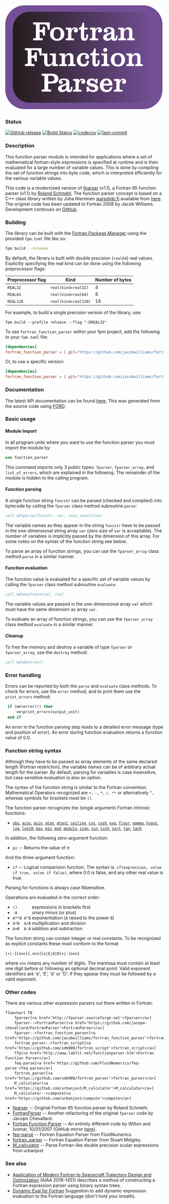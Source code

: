 ![fortran_function_parser](media/logo.png)
============

### Status

[![GitHub release](https://img.shields.io/github/release/jacobwilliams/fortran_function_parser.svg)](https://github.com/jacobwilliams/fortran_function_parser/releases/latest)
[![Build Status](https://github.com/jacobwilliams/fortran_function_parser/actions/workflows/CI.yml/badge.svg)](https://github.com/jacobwilliams/fortran_function_parser/actions)
[![codecov](https://codecov.io/gh/jacobwilliams/fortran_function_parser/branch/master/graph/badge.svg)](https://codecov.io/gh/jacobwilliams/fortran_function_parser)
[![last-commit](https://img.shields.io/github/last-commit/jacobwilliams/fortran_function_parser)](https://github.com/jacobwilliams/fortran_function_parser/commits/master)

### Description

This function parser module is intended for applications where a set of
mathematical fortran-style expressions is specified at runtime and is
then evaluated for a large number of variable values. This is done by
compiling the set of function strings into byte code, which is
interpreted efficiently for the various variable values.

This code is a modernized version of [fparser](http://fparser.sourceforge.net) (v1.1), a Fortran 95 function parser (v1.1) by [Roland Schmehl](roland.schmehl@alumni.uni-karlsruhe.de). The function parser concept is based on a C++ class library written by Juha Nieminen <warp@iki.fi> available from [here](http://warp.povusers.org/FunctionParser/). The original code has been updated to Fortran 2008 by Jacob Williams. Development continues on [GitHub](https://github.com/jacobwilliams/fortran_function_parser).

### Building

The library can be built with the [Fortran Package Manager](https://github.com/fortran-lang/fpm) using the provided `fpm.toml` file like so:

```bash
fpm build --release
```

By default, the library is built with double precision (`real64`) real values. Explicitly specifying the real kind can be done using the following preprocessor flags:

Preprocessor flag | Kind  | Number of bytes
----------------- | ----- | ---------------
`REAL32`  | `real(kind=real32)`  | 4
`REAL64`  | `real(kind=real64)`  | 8
`REAL128` | `real(kind=real128)` | 16

For example, to build a single precision version of the library, use:

```
fpm build --profile release --flag "-DREAL32"
```

To use `fortran_function_parser` within your fpm project, add the following to your `fpm.toml` file:

```toml
[dependencies]
fortran_function_parser = { git="https://github.com/jacobwilliams/fortran_function_parser.git" }
```

Or, to use a specific version:

```toml
[dependencies]
fortran_function_parser = { git="https://github.com/jacobwilliams/fortran_function_parser.git", tag = "1.1.0" }
```

### Documentation

The latest API documentation can be found [here](https://jacobwilliams.github.io/fortran_function_parser/). This was generated from the source code using [FORD](https://github.com/Fortran-FOSS-Programmers/ford).

### Basic usage

#### Module Import

In all program units where you want to use the function parser
you must import the module by:

```fortran
use function_parser
```

This command imports only 3 public types: `fparser`, `fparser_array`, and
`list_of_errors`, which are explained in the following. The remainder of the
module is hidden to the calling program.

#### Function parsing

A single function string `funcstr` can be parsed (checked and compiled) into
bytecode by calling the `fparser` class method subroutine `parse`:

```fortran
call me%parse(funcstr, var, case_sensitive)
```

The variable names as they appear in the string `funcstr` have to be passed
in the one-dimensional string array `var` (zero size of `var` is acceptable).
The number of variables is implicitly passed by the dimension of this array.
For some notes on the syntax of the function string see below.

To parse an array of function strings, you can use the `fparser_array` class
method `parse` in a similar manner.

#### Function evaluation

The function value is evaluated for a specific set of variable values
by calling the `fparser` class method subroutine `evaluate`:

```fortran
call me%evaluate(val, res)
```

The variable values are passed in the one-dimensional array `val` which must
have the same dimension as array `var`.

To evaluate an array of function strings, you can use the `fparser_array` class
method `evaluate` in a similar manner.

#### Cleanup

To free the memory and destroy a variable of type `fparser` or `fparser_array`,
use the `destroy` method:

```fortran
call me%destroy()
```

### Error handling

Errors can be reported by both the `parse` and `evaluate`
class methods. To check for errors, use the `error` method, and to print them use the `print_errors` method:

```fortran
 if (me%error()) then
     me%print_errors(output_unit)
 end if
```

An error in the function parsing step leads to a detailed error message
(type and position of error). An error during function evaluation returns a function value of 0.0.

### Function string syntax

Although they have to be passed as array elements of the same declared
length (Fortran restriction), the variable names can be of arbitrary
actual length for the parser. By default, parsing for variables is case insensitive,
but case sensitive evaluation is also an option.

The syntax of the function string is similar to the Fortran convention.
Mathematical Operators recognized are `+,` `-,` `*,` `/,` `**` or alternatively `^,`
whereas symbols for brackets must be `()`.

The function parser recognizes the (single argument) Fortran intrinsic
functions:
* [`abs`](https://gcc.gnu.org/onlinedocs/gfortran/ABS.html), [`acos`](https://gcc.gnu.org/onlinedocs/gfortran/ACOS.html), [`asin`](https://gcc.gnu.org/onlinedocs/gfortran/ASIN.html), [`atan`](https://gcc.gnu.org/onlinedocs/gfortran/ATAN.html), [`atan2`](https://gcc.gnu.org/onlinedocs/gfortran/ATAN2.html), [`ceiling`](https://gcc.gnu.org/onlinedocs/gfortran/CEILING.html), [`cos`](https://gcc.gnu.org/onlinedocs/gfortran/COS.html), [`cosh`](https://gcc.gnu.org/onlinedocs/gfortran/COSH.html), [`exp`](https://gcc.gnu.org/onlinedocs/gfortran/EXP.html), [`floor`](https://gcc.gnu.org/onlinedocs/gfortran/FLOOR.html), [`gamma`](https://gcc.gnu.org/onlinedocs/gfortran/GAMMA.html), [`hypot`](https://gcc.gnu.org/onlinedocs/gfortran/HYPOT.html), [`log`](https://gcc.gnu.org/onlinedocs/gfortran/LOG.html), [`log10`](https://gcc.gnu.org/onlinedocs/gfortran/LOG10.html), [`max`](https://gcc.gnu.org/onlinedocs/gfortran/MAX.html), [`min`](https://gcc.gnu.org/onlinedocs/gfortran/MIN.html), [`mod`](https://gcc.gnu.org/onlinedocs/gfortran/MOD.html), [`modulo`](https://gcc.gnu.org/onlinedocs/gfortran/MODULO.html), [`sign`](https://gcc.gnu.org/onlinedocs/gfortran/SIGN.html), [`sin`](https://gcc.gnu.org/onlinedocs/gfortran/SIN.html), [`sinh`](https://gcc.gnu.org/onlinedocs/gfortran/SINH.html), [`sqrt`](https://gcc.gnu.org/onlinedocs/gfortran/SQRT.html), [`tan`](https://gcc.gnu.org/onlinedocs/gfortran/TAN.html), [`tanh`](https://gcc.gnu.org/onlinedocs/gfortran/TANH.html)

In addition, the following zero-argument function:
* `pi` -- Returns the value of $\pi$

And the three-argument function:
* `if` -- Logical comparision function. The syntax is: `if(expression, value if true, value if false)`, where 0.0 is false, and any other real value is true.

Parsing for functions is always case INsensitive.

Operations are evaluated in the correct order:

* `()      `    expressions in brackets first
* `-A      `    unary minus (or plus)
* `A**B A^B`    exponentiation (`A` raised to the power `B`)
* `A*B  A/B`    multiplication and division
* `A+B  A-B`    addition and subtraction

The function string can contain integer or real constants. To be recognized
as explicit constants these must conform to the format

`[+|-][nnn][.nnn][e|E|d|D[+|-]nnn]`

where `nnn` means any number of digits. The mantissa must contain at least
one digit before or following an optional decimal point. Valid exponent
identifiers are 'e', 'E', 'd' or 'D'. If they appear they must be followed
by a valid exponent.

### Other codes

There are various other expression parsers out there written in Fortran:

```mermaid
flowchart TB
	fparser[<a href='http://fparser.sourceforge.net'>fparser</a>]
	fparser-->FortranParser[<a href='https://github.com/jacopo-chevallard/FortranParser'>FortranParser</a>]
	fparser-->fortran_function_parser[<a href='https://github.com/jacobwilliams/fortran_function_parser'>fortran_function_parser</a>]
	fortran_parser-->fortran_script[<a href='https://github.com/sdm900/fortran_script'>fortran_script</a>]
	ffp[<a href='http://www.labfit.net/functionparser.htm'>Fortran Function Parser</a>]
	feq-parse[<a href='https://github.com/FluidNumerics/feq-parse'>feq-parse</a>]
	fortran_parser[<a href='https://github.com/sdm900/fortran_parser'>fortran_parser</a>]
	M_calculator[<a href='https://github.com/urbanjost/M_calculator'>M_calculator</a>]
	M_calculator-->compute[<a href='https://github.com/urbanjost/compute'>compute</a>]

```

* [fparser](http://fparser.sourceforge.net) -- Original Fortran 95 function parser by Roland Schmehl.
* [FortranParser](https://github.com/jacopo-chevallard/FortranParser) -- Another refactoring of the original `fparser` code by Jacopo Chevallard.
* [Fortran Function Parser](http://www.labfit.net/functionparser.htm) -- An entirely different code by Wilton and Ivomar, 10/01/2007 (GitHub mirror [here](https://github.com/jacobwilliams/ffp)).
* [feq-parse](https://github.com/FluidNumerics/feq-parse) -- Fortran Equation Parser from FluidNumerics.
* [fortran_parser](https://github.com/sdm900/fortran_parser) -- Fortran Equation Parser from Stuart Midgley.
* [M_calculator](https://github.com/urbanjost/M_calculator) -- Parse Fortran-like double precision scalar expressions from urbanjost

### See also

* [Application of Modern Fortran to Spacecraft Trajectory Design and Optimization](https://ntrs.nasa.gov/api/citations/20180000413/downloads/20180000413.pdf) (AIAA 2018-1451) describes a method of constructing a Fortran expression parser using binary syntax trees.
* [Dynamic Eval for Fortran](https://github.com/j3-fortran/fortran_proposals/issues/126) Suggestion to add dynamic expression evaluation to the Fortran language (don't hold your breath).
